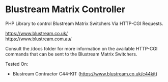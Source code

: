 # Blustream Matrix Controller

PHP Library to control Blustream Matrix Switchers Via HTTP-CGI Requests.

https://www.blustream.co.uk/  
https://www.blustream.com.au/

Consult the /docs folder for more information on the available HTTP-CGI commands that can be sent to the Blustream
Matrix Switchers.

Tested On:
- Blustream Contractor C44-KIT (https://www.blustream.co.uk/c44kit)

